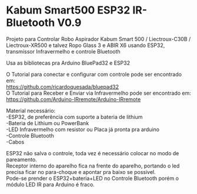 # Kabum Smart500 ESP32 IR-Bluetooth V0.9
Projeto para Controlar Robo Aspirador Kabum Smart 500 / Liectroux-C30B / Liectroux-XR500 e talvez Ropo Glass 3 e ABIR X6 usando ESP32, transmissor Infravermelho e controle Bluetooth

Usa as bibliotecas pra Arduino BluePad32 e ESP32  
  
O Tutorial para conectar e configurar com controle pode ser encontrado em:  
https://github.com/ricardoquesada/bluepad32  
O Tutorial para Receber e Enviar via Infravermelho pode ser encontrado em:  
https://github.com/Arduino-IRremote/Arduino-IRremote

Material necessário:  
-ESP32, de preferência com suporte a bateria de lithium  
-Bateria de Lithium ou PowerBank  
-LED Infravermelho com resistor ou Placa já pronta pra arduino  
-Controle Bluetooth  
-Cabos 
  
ESP32 não salva o controle, toda vez é necessário colocar no modo de pareamento.  
Receptor interno do aparelho fica na frente do aparelho, portando o led precisa ficar no para-choque e apontar pra baixo se possivel.  
Pode-se prender o ESP32+bateria+LED no Controle Bluetooth porém o módulo LED IR para Arduino é fraco.
